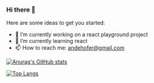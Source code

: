 ### Hi there 👋

Here are some ideas to get you started:

- 🔭 I’m currently working on a react playground project
- 🌱 I’m currently learning react
- 📫 How to reach me: andehofer@gmail.com


[![Anurag's GitHub stats](https://github-readme-stats.vercel.app/api?username=AndeHofer&hide=stars&count_private=true&show_icons=true)](https://github.com/anuraghazra/github-readme-stats)

[![Top Langs](https://github-readme-stats.vercel.app/api/top-langs/?username=AndeHofer)](https://github.com/anuraghazra/github-readme-stats)
